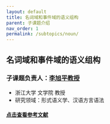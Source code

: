 ```yaml
---
layout: default
title: 名词域和事件域的语义组构
parent: 子课题介绍
nav_order: 1
permalink: /subtopics/noun/
---
```


## 名词域和事件域的语义组构

### 子课题负责人：[李旭平教授](https://person.zju.edu.cn/xp)
- 浙江大学 文学院 教授
- 研究领域：形式语义学、汉语方言语法

#### [点击查看参考文献](https://formalsemchinese.com/references-noun/)

